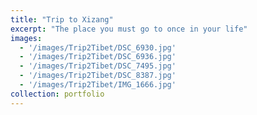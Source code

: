 ```yaml
---
title: "Trip to Xizang"
excerpt: "The place you must go to once in your life"
images:
  - '/images/Trip2Tibet/DSC_6930.jpg'
  - '/images/Trip2Tibet/DSC_6936.jpg'
  - '/images/Trip2Tibet/DSC_7495.jpg'
  - '/images/Trip2Tibet/DSC_8387.jpg'
  - '/images/Trip2Tibet/IMG_1666.jpg'
collection: portfolio
---
```

